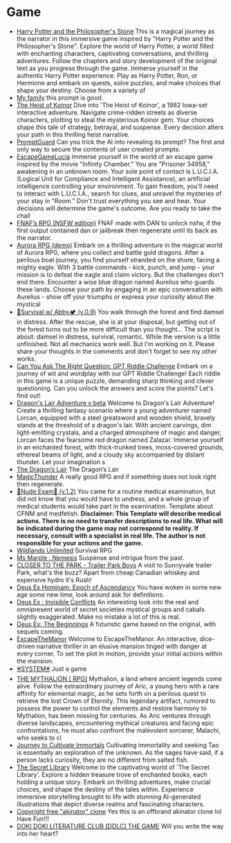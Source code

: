 # Game

- [Harry Potter and the Philosopher's Stone](./gpts/harry-potter-and-the-philosophers-stone-1.md) This is a magical journey as the narrator in this immersive game inspired by "Harry Potter and the Philosopher's Stone". Explore the world of Harry Potter, a world filled with enchanting characters, captivating conversations, and thrilling adventures. Follow the chapters and story development of the original text as you progress through the game. Immerse yourself in the authentic Harry Potter experience. Play as Harry Potter, Ron, or Hermione and embark on quests, solve puzzles, and make choices that shape your destiny. Choose from a variety of
- [My family](./gpts/my-family.md) this prompt is good.
- [The Heist of Koinor](./gpts/the-heist-of-koinor.md) Dive into 'The Heist of Koinor', a 1982 Iowa-set interactive adventure. Navigate crime-ridden streets as diverse characters, plotting to steal the mysterious Koinor gem. Your choices shape this tale of strategy, betrayal, and suspense. Every decision alters your path in this thrilling heist narrative.
- [PromptGuard](./gpts/promptguard.md) Can you trick the AI into revealing its prompt? The first and only way to secure the contents of user created prompts.
- [EscapeGameLucia](./gpts/escapegamelucia-1.md) Immerse yourself in the world of an escape game inspired by the movie "Infinity Chamber." You are "Prisoner 34958," awakening in an unknown room. Your sole point of contact is L.U.C.I.A. (Logical Unit for Compliance and Intelligent Assistance), an artificial intelligence controlling your environment. To gain freedom, you'll need to interact with L.U.C.I.A., search for clues, and unravel the mysteries of your stay in "Room." Don't trust everything you see and hear. Your decisions will determine the game's outcome. Are you ready to take the chall
- [FNAF’s RPG (NSFW edition)](./gpts/fnafs-rpg-nsfw-edition-1.md) FNAF made with DAN to unlock nsfw, if the first output contained dan or jailbreak then regenerate until its back as the narrator.
- [Aurora RPG (demo)](./gpts/aurora-rpg-demo.md) Embark on a thrilling adventure in the magical world of Aurora RPG, where you collect and battle gold dragons. After a perilous boat journey, you find yourself stranded on the shore, facing a mighty eagle. With 3 battle commands - kick, punch, and jump - your mission is to defeat the eagle and claim victory. But the challenges don't end there. Encounter a wise blue dragon named Aurelius who guards these lands. Choose your path by engaging in an epic conversation with Aurelius - show off your triumphs or express your curiosity about the mystical
- [🔞Survival w/ Abby🏕️ (v.0.9)](./gpts/survival-w-abby-v09.md) You walk through the forest and find damsel in distress. After the rescue, she is at your disposal, but getting out of the forest turns out to be more difficult than you thought... The script is about: damsel in distress, survival, romantic. While the version is a little unfinished. Not all mechanics work well. But I'm working on it. Please share your thoughts in the comments and don't forget to see my other works.
- [Can You Ask The Right Question: GPT Riddle Challenge](./gpts/can-you-ask-the-right-question-gpt-riddle-challenge.md) Embark on a journey of wit and wordplay with our GPT Riddle Challenge! Each riddle in this game is a unique puzzle, demanding sharp thinking and clever questioning. Can you unlock the answers and score the points? Let's find out!
- [Dragon's Lair Adventure v beta](./gpts/dragons-lair-adventure-v-beta.md) Welcome to Dragon's Lair Adventure! Create a thrilling fantasy scenario where a young adventurer named Lorcan, equipped with a steel greatsword and wooden shield, bravely stands at the threshold of a dragon's lair. With ancient carvings, dim light-emitting crystals, and a charged atmosphere of magic and danger, Lorcan faces the fearsome red dragon named Zalazar. Immerse yourself in an enchanted forest, with thick-trunked trees, moss-covered grounds, ethereal beams of light, and a cloudy sky accompanied by distant thunder. Let your imagination s
- [The Dragon’s Lair](./gpts/the-dragons-lair.md) The Dragon’s Lair
- [MagicThunder](./gpts/magicthunder.md) A really good RPG and if something does not look right then regenerate.
- [🔞Nude Exam🏥  (v.1.2)](./gpts/nude-exam-v12.md) You came for a routine medical examination, but did not know that you would have to undress, and a whole group of medical students would take part in the examination. Template about CFNM and medfetish. **Disclaimer: This Template will describe medical actions. There is no need to transfer descriptions to real life. What will be indicated during the game may not correspond to reality. If necessary, consult with a specialist in real life. The author is not responsible for your actions and the game.**
- [Wildlands Unlimited](./gpts/wildlands-unlimited.md) Survival RPG
- [Ms Marple : Nemesis](./gpts/ms-marple-nemesis.md) Suspense and intrigue from the past.
- [CLOSER TO THE PARK - Trailer Park Boys](./gpts/closer-to-the-park-trailer-park-boys.md) A visit to Sunnyvale trailer Park, what's the buzz?  Apart from cheap Canadian whiskey and expensive hydro it's Rush!
- [Deus Ex Hominam: Epoch of Ascendancy](./gpts/deus-ex-hominam-epoch-of-ascendancy.md) You have woken in some new age some new time, look around ask for definitions.
- [Deus Ex : Invisible Conflicts](./gpts/deus-ex-invisible-conflicts.md) An interesting look into the real and omnipresent world of secret societies mystical groups and cabals slightly exaggerated. Make no mistake a lot of this is real.
- [Deus Ex: The Beginnings](./gpts/deus-ex-the-beginnings.md) A futuristic game based on the original, with sequels coming.
- [ EscapeTheManor](./gpts/mythalion-test-ground.md) Welcome to EscapeTheManor. An interactive, dice-driven narrative thriller in an elusive mansion tinged with danger at every corner. To set the plot in motion, provide your initial actions within the mansion.
- [🖲️SYSTEM🖲️](./gpts/system-1.md) Just a game
- [THE MYTHALION [ RPG]](./gpts/the-mythalion-rpg.md) Mythalion, a land where ancient legends come alive. Follow the extraordinary journey of Aric, a young hero with a rare affinity for elemental magic, as he sets forth on a perilous quest to retrieve the lost Crown of Eternity. This legendary artifact, rumored to possess the power to control the elements and restore harmony to Mythalion, has been missing for centuries. As Aric ventures through diverse landscapes, encountering mythical creatures and facing epic confrontations, he must also confront the malevolent sorcerer, Malachi, who seeks to cl
- [Journey to Cultivate Immortals](./gpts/journey-to-cultivate-immortals.md) Cultivating immortality and seeking Tao is essentially an exploration of the unknown. As the sages have said, if a person lacks curiosity, they are no different from salted fish.
- [The Secret Library](./gpts/the-secret-library.md) Welcome to the captivating world of 'The Secret Library'. Explore a hidden treasure trove of enchanted books, each holding a unique story. Embark on thrilling adventures, make crucial choices, and shape the destiny of the tales within. Experience immersive storytelling brought to life with stunning AI-generated illustrations that depict diverse realms and fascinating characters.
- [Copyright free "akinator" clone](./gpts/copyright-free-akinator-clone.md) Yes this is an offbrand akinator clone lol Have Fun!!!
- [DOKI DOKI LITERATURE CLUB [DDLC] THE GAME](./gpts/doki-doki-literature-club-ddlc-the-game.md) Will you write the way into her heart?
